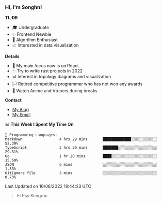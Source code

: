 ### Hi, I'm Songhn!

**TL;DR**

- 🎓 Undergraduate
- ✨ Frontend Newbie
- 🎈 Algorithm Enthusiast
- 📈 Interested in data visualization

**Details**

- 🎯 My main focus now is on React
- ✨ Try to write rust projects in 2022
- 📊 Interest in topology diagrams and visualization
- 🏳️ Retired competitive programmer who has not won any awards
- 🍵 Watch Anime and Vtubers during breaks

**Contact**
- [My Blog](https://blog.songhn.com)
- [My Email](mailto:songhn233@gmail.com)

<!--START_SECTION:waka-->
📊 **This Week I Spent My Time On** 

```text
💬 Programming Languages: 
Markdown                 4 hrs 29 mins       █████████████░░░░░░░░░░░░   52.39% 
TypeScript               2 hrs 30 mins       ███████░░░░░░░░░░░░░░░░░░   29.31% 
Go                       1 hr 20 mins        ████░░░░░░░░░░░░░░░░░░░░░   15.59% 
JSON                     6 mins              ░░░░░░░░░░░░░░░░░░░░░░░░░   1.33% 
GitIgnore file           3 mins              ░░░░░░░░░░░░░░░░░░░░░░░░░   0.73%

```


 Last Updated on 16/06/2022 18:44:23 UTC
<!--END_SECTION:waka-->

> El Psy Kongroo
